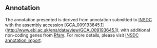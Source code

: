 
Annotation
----------

The annotation presented is derived from annotation submitted to
[INSDC](http://www.insdc.org) with the assembly accession [GCA\_009193645.1]
(http://www.ebi.ac.uk/ena/data/view/GCA_009193645.1),
with additional non-coding genes from
[Rfam](http://rfam.xfam.org/). For more details, please visit [INSDC
annotation import](http://ensemblgenomes.org/info/data/insdc_annotation).
